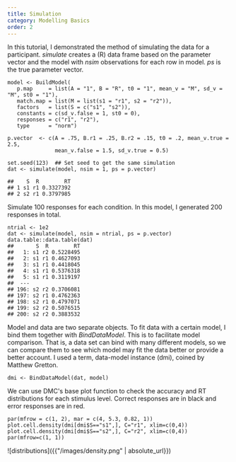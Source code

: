 ```yaml
---
title: Simulation
category: Modelling Basics
order: 2
---
```



In this tutorial, I demonstrated the method of simulating the data for a
participant. _simulate_ creates a (R) data frame based on the parameter
vector and the model with _nsim_ observations for each row in model. _ps_
is the true parameter vector.

```
model <- BuildModel(
   p.map     = list(A = "1", B = "R", t0 = "1", mean_v = "M", sd_v = "M", st0 = "1"),
   match.map = list(M = list(s1 = "r1", s2 = "r2")),
   factors   = list(S = c("s1", "s2")),
   constants = c(sd_v.false = 1, st0 = 0),
   responses = c("r1", "r2"),
   type      = "norm")
   
p.vector  <- c(A = .75, B.r1 = .25, B.r2 = .15, t0 = .2, mean_v.true = 2.5,
               mean_v.false = 1.5, sd_v.true = 0.5)

set.seed(123)  ## Set seed to get the same simulation
dat <- simulate(model, nsim = 1, ps = p.vector)

##    S  R        RT
## 1 s1 r1 0.3327392
## 2 s2 r1 0.3797985

```


Simulate 100 responses for each condition. In this model, I
generated 200 responses in total.

```
ntrial <- 1e2
dat <- simulate(model, nsim = ntrial, ps = p.vector)
data.table::data.table(dat)
##       S  R        RT
##   1: s1 r2 0.5228495
##   2: s1 r1 0.4627093
##   3: s1 r1 0.4418045
##   4: s1 r1 0.5376318
##   5: s1 r1 0.3119197
##  ---                
## 196: s2 r2 0.3706081
## 197: s2 r1 0.4762363
## 198: s2 r1 0.4797071
## 199: s2 r2 0.5076515
## 200: s2 r2 0.3883532
```


Model and data are two separate objects. To fit data with a certain model,
I bind them together with _BindDataModel_.  This is to facilitate model
comparison. That is, a data set can bind with many different models, so
we can compare them to see which model may fit the data better or provide
a better account. I used a term, data-model instance (dmi),
coined by Matthew Gretton. 

```
dmi <- BindDataModel(dat, model)
```


We can use DMC's base plot function to check the accuracy and RT distributions
for each stimulus level. Correct responses are in black and error responses are
in red.

```
par(mfrow = c(1, 2), mar = c(4, 5.3, 0.82, 1))
plot.cell.density(dmi[dmi$S=="s1",], C="r1", xlim=c(0,4))
plot.cell.density(dmi[dmi$S=="s2",], C="r2", xlim=c(0,4))
par(mfrow=c(1, 1))

```

![distributions]({{"/images/density.png" | absolute_url}})
